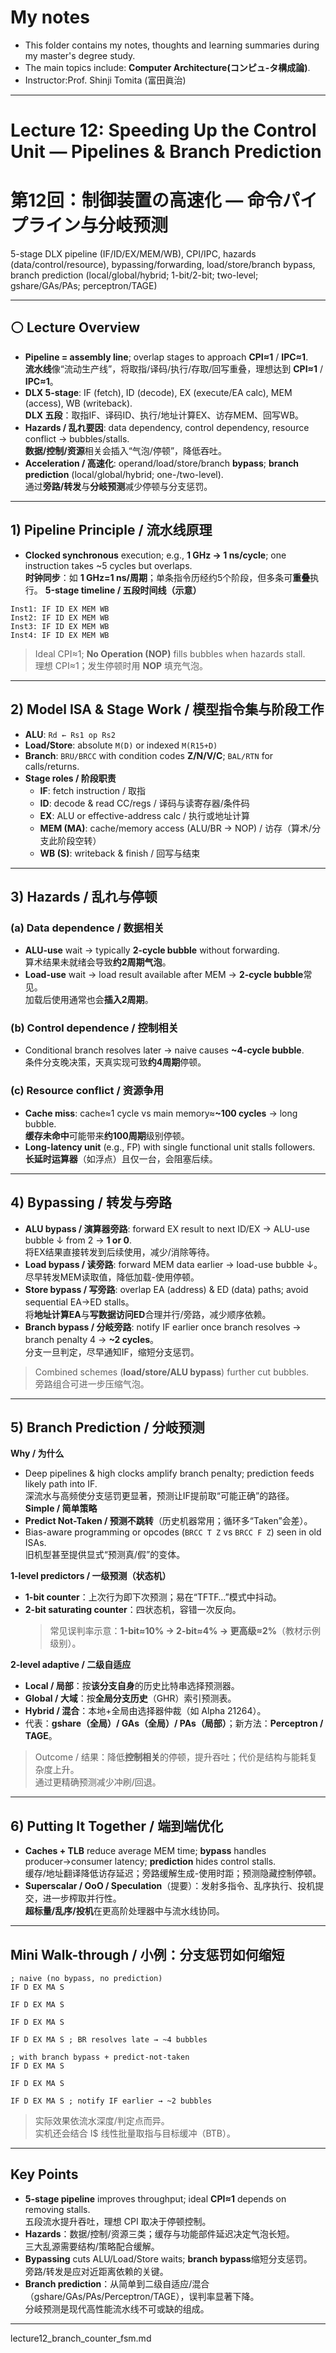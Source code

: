 #  My notes
- This folder contains my notes, thoughts and learning summaries during my master's degree study.
- The main topics include: **Computer Architecture(コンピュ-タ構成論)**.
- Instructor:Prof. Shinji Tomita (富田眞治)  

---
# Lecture 12: Speeding Up the Control Unit — Pipelines & Branch Prediction  
# 第12回：制御装置の高速化 — 命令パイプライン与分岐预测  
5-stage DLX pipeline (IF/ID/EX/MEM/WB), CPI/IPC, hazards (data/control/resource), bypassing/forwarding, load/store/branch bypass, branch prediction (local/global/hybrid; 1-bit/2-bit; two-level; gshare/GAs/PAs; perceptron/TAGE)

---

## ⚪ Lecture Overview
- **Pipeline = assembly line**; overlap stages to approach **CPI≈1** / **IPC≈1**.  
  **流水线**像“流动生产线”，将取指/译码/执行/存取/回写重叠，理想达到 **CPI≈1** / **IPC≈1**。 
- **DLX 5-stage**: IF (fetch), ID (decode), EX (execute/EA calc), MEM (access), WB (writeback).  
  **DLX 五段**：取指IF、译码ID、执行/地址计算EX、访存MEM、回写WB。  
- **Hazards / 乱れ要因**: data dependency, control dependency, resource conflict → bubbles/stalls.  
  **数据/控制/资源**相关会插入“气泡/停顿”，降低吞吐。
- **Acceleration / 高速化**: operand/load/store/branch **bypass**; **branch prediction** (local/global/hybrid; one-/two-level).  
  通过**旁路/转发**与**分岐预测**减少停顿与分支惩罚。
---

## 1) Pipeline Principle / 流水线原理
- **Clocked synchronous** execution; e.g., **1 GHz → 1 ns/cycle**; one instruction takes ~5 cycles but overlaps.  
  **时钟同步**：如 **1 GHz=1 ns/周期**；单条指令历经约5个阶段，但多条可**重叠**执行。
**5-stage timeline / 五段时间线（示意）**
```
Inst1: IF ID EX MEM WB
Inst2: IF ID EX MEM WB
Inst3: IF ID EX MEM WB
Inst4: IF ID EX MEM WB
```
> Ideal CPI≈1; **No Operation (NOP)** fills bubbles when hazards stall.  
> 理想 CPI≈1；发生停顿时用 **NOP** 填充气泡。 
---

## 2) Model ISA & Stage Work / 模型指令集与阶段工作
- **ALU**: `Rd ← Rs1 op Rs2`  
- **Load/Store**: absolute `M(D)` or indexed `M(R15+D)`  
- **Branch**: `BRU/BRCC` with condition codes **Z/N/V/C**; `BAL/RTN` for calls/returns.  
- **Stage roles / 阶段职责**  
  - **IF**: fetch instruction / 取指  
  - **ID**: decode & read CC/regs / 译码与读寄存器/条件码  
  - **EX**: ALU or effective-address calc / 执行或地址计算  
  - **MEM (MA)**: cache/memory access (ALU/BR → NOP) / 访存（算术/分支此阶段空转）  
  - **WB (S)**: writeback & finish / 回写与结束 
---

## 3) Hazards / 乱れ与停顿
### (a) Data dependence / 数据相关
- **ALU-use** wait → typically **2-cycle bubble** without forwarding.  
  算术结果未就绪会导致**约2周期气泡**。  
- **Load-use** wait → load result available after MEM → **2-cycle bubble**常见。  
  加载后使用通常也会**插入2周期**。

### (b) Control dependence / 控制相关
- Conditional branch resolves later → naive causes **~4-cycle bubble**.  
  条件分支晚决策，天真实现可致**约4周期**停顿。

### (c) Resource conflict / 资源争用
- **Cache miss**: cache≈1 cycle vs main memory≈**~100 cycles** → long bubble.  
  **缓存未命中**可能带来**约100周期**级别停顿。  
- **Long-latency unit** (e.g., FP) with single functional unit stalls followers.  
  **长延时运算器**（如浮点）且仅一台，会阻塞后续。

---

## 4) Bypassing / 转发与旁路
- **ALU bypass / 演算器旁路**: forward EX result to next ID/EX → ALU-use bubble ↓ from 2 → **1 or 0**.  
  将EX结果直接转发到后续使用，减少/消除等待。  
- **Load bypass / 读旁路**: forward MEM data earlier → load-use bubble ↓。  
  尽早转发MEM读取值，降低加载-使用停顿。  
- **Store bypass / 写旁路**: overlap EA (address) & ED (data) paths; avoid sequential EA→ED stalls。  
  将**地址计算EA**与**写数据访问ED**合理并行/旁路，减少顺序依赖。  
- **Branch bypass / 分岐旁路**: notify IF earlier once branch resolves → branch penalty 4 → **~2 cycles**。  
  分支一旦判定，尽早通知IF，缩短分支惩罚。 
> Combined schemes (**load/store/ALU bypass**) further cut bubbles.  
> 旁路组合可进一步压缩气泡。

---

## 5) Branch Prediction / 分岐预测
**Why / 为什么**  
- Deep pipelines & high clocks amplify branch penalty; prediction feeds likely path into IF.  
  深流水与高频使分支惩罚更显著，预测让IF提前取“可能正确”的路径。
**Simple / 简单策略**  
- **Predict Not-Taken / 预测不跳转**（历史机器常用；循环多“Taken”会差）。  
- Bias-aware programming or opcodes (`BRCC T Z` vs `BRCC F Z`) seen in old ISAs.  
  旧机型甚至提供显式“预测真/假”的变体。

**1-level predictors / 一级预测（状态机）**  
- **1-bit counter**：上次行为即下次预测；易在“TFTF…”模式中抖动。  
- **2-bit saturating counter**：四状态机，容错一次反向。  
  > 常见误判率示意：**1-bit≈10% → 2-bit≈4% → 更高级≈2%**（教材示例级别）。 

**2-level adaptive / 二级自适应**  
- **Local / 局部**：按**该分支自身**的历史比特串选择预测器。  
- **Global / 大域**：按**全局分支历史**（GHR）索引预测表。  
- **Hybrid / 混合**：本地+全局由选择器仲裁（如 Alpha 21264）。  
- 代表：**gshare（全局）/ GAs（全局）/ PAs（局部）**；新方法：**Perceptron / TAGE**。 

> Outcome / 结果：降低**控制相关**的停顿，提升吞吐；代价是结构与能耗复杂度上升。  
> 通过更精确预测减少冲刷/回退。 

---

## 6) Putting It Together / 端到端优化
- **Caches + TLB** reduce average MEM time; **bypass** handles producer→consumer latency; **prediction** hides control stalls.  
  缓存/地址翻译降低访存延迟；旁路缓解生成-使用时距；预测隐藏控制停顿。  
- **Superscalar / OoO / Speculation**（提要）：发射多指令、乱序执行、投机提交，进一步榨取并行性。  
  **超标量/乱序/投机**在更高阶处理器中与流水线协同。 

---

##  Mini Walk-through / 小例：分支惩罚如何缩短
```
; naive (no bypass, no prediction)
IF D EX MA S

IF D EX MA S

IF D EX MA S

IF D EX MA S ; BR resolves late → ~4 bubbles

; with branch bypass + predict-not-taken
IF D EX MA S

IF D EX MA S

IF D EX MA S ; notify IF earlier → ~2 bubbles
```
> 实际效果依流水深度/判定点而异。  
> 实机还会结合 I$ 线性批量取指与目标缓冲（BTB）。 

---

##  Key Points 
- **5-stage pipeline** improves throughput; ideal **CPI≈1** depends on removing stalls.  
  五段流水提升吞吐，理想 CPI 取决于停顿控制。
- **Hazards**：数据/控制/资源三类；缓存与功能部件延迟决定气泡长短。  
  三大乱源需要结构/策略配合缓解。
- **Bypassing** cuts ALU/Load/Store waits; **branch bypass**缩短分支惩罚。  
  旁路/转发是应对近距离依赖的关键。 
- **Branch prediction**：从简单到二级自适应/混合（gshare/GAs/PAs/Perceptron/TAGE），误判率显著下降。  
  分岐预测是现代高性能流水线不可或缺的组成。

---
lecture12_branch_counter_fsm.md
